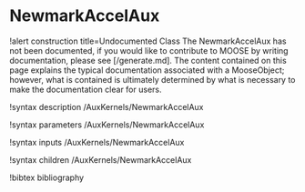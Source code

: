 <!-- MOOSE Documentation Stub: Remove this when content is added. -->

# NewmarkAccelAux

!alert construction title=Undocumented Class
The NewmarkAccelAux has not been documented, if you would like to contribute to MOOSE by
writing documentation, please see [/generate.md]. The content contained on this page explains
the typical documentation associated with a MooseObject; however, what is contained is ultimately
determined by what is necessary to make the documentation clear for users.

!syntax description /AuxKernels/NewmarkAccelAux

!syntax parameters /AuxKernels/NewmarkAccelAux

!syntax inputs /AuxKernels/NewmarkAccelAux

!syntax children /AuxKernels/NewmarkAccelAux

!bibtex bibliography
